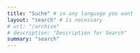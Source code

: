 ```yaml
---
title: "Suche" # in any language you want
layout: "search" # is necessary
# url: "/archive"
# description: "Description for Search"
summary: "search"
---
```


